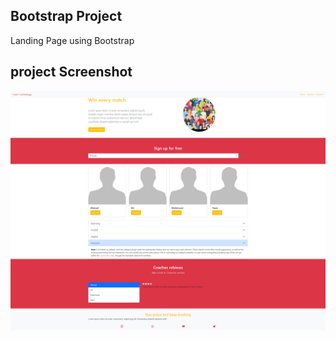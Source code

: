 ## Bootstrap Project
Landing Page using Bootstrap

## project Screenshot
![](https://github.com/TahaAlothman/Bootstrap-Project/blob/main/screenshot.png)

